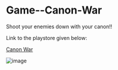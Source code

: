 # Game--Canon-War
Shoot your enemies down with your canon!! 

Link to the playstore given below:

[Canon War](https://play.google.com/store/apps/details?id=com.DefaultCompany.CANONWAR)


![image](https://github.com/AaronRM2003/Game--Canon-War/assets/133229722/ebc8e5af-9710-414e-9425-410ff0296479)
